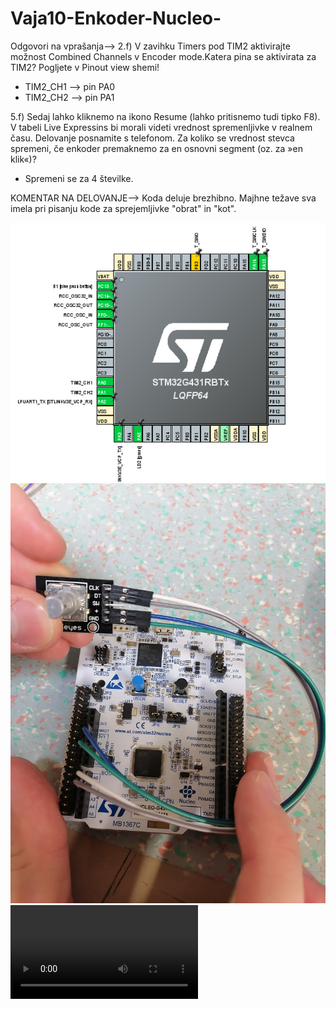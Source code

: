 # Vaja10-Enkoder-Nucleo-

Odgovori na vprašanja-->
2.f)
V zavihku Timers pod TIM2 aktivirajte možnost Combined Channels v Encoder mode.Katera pina se aktivirata za TIM2? Pogljete v Pinout view shemi!
- TIM2_CH1 --> pin PA0
- TIM2_CH2 --> pin PA1

5.f) 
Sedaj lahko kliknemo na ikono Resume (lahko pritisnemo tudi tipko F8). V tabeli Live Expressins bi morali videti vrednost spremenljivke v realnem času. Delovanje posnamite s telefonom. Za koliko se vrednost stevca spremeni, če enkoder premaknemo za en osnovni segment (oz. za »en klik«)?
- Spremeni se za 4 številke.

KOMENTAR NA DELOVANJE-->
Koda deluje brezhibno. Majhne težave sva imela pri pisanju kode za sprejemljivke "obrat" in "kot". 

![Pinout Mikroprocesorja](https://raw.githubusercontent.com/bozoslapy/Vaja10-Enkoder-Nucleo-/main/pinout.PNG)
![Slika vezave](https://raw.githubusercontent.com/bozoslapy/Vaja10-Enkoder-Nucleo-/main/IMG_20230228_085224.jpg)
![Video delovanja](https://github.com/bozoslapy/Vaja10-Enkoder-Nucleo-/blob/main/VID_20230227_073431.mp4)
